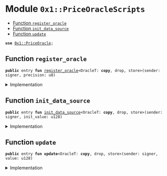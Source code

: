 
<a name="0x1_PriceOracleScripts"></a>

# Module `0x1::PriceOracleScripts`



-  [Function `register_oracle`](#0x1_PriceOracleScripts_register_oracle)
-  [Function `init_data_source`](#0x1_PriceOracleScripts_init_data_source)
-  [Function `update`](#0x1_PriceOracleScripts_update)


<pre><code><b>use</b> <a href="Oracle.md#0x1_PriceOracle">0x1::PriceOracle</a>;
</code></pre>



<a name="0x1_PriceOracleScripts_register_oracle"></a>

## Function `register_oracle`



<pre><code><b>public</b> entry <b>fun</b> <a href="Oracle.md#0x1_PriceOracleScripts_register_oracle">register_oracle</a>&lt;OracleT: <b>copy</b>, drop, store&gt;(sender: signer, precision: u8)
</code></pre>



<details>
<summary>Implementation</summary>


<pre><code><b>public</b> entry <b>fun</b> <a href="Oracle.md#0x1_PriceOracleScripts_register_oracle">register_oracle</a>&lt;OracleT: <b>copy</b>+store+drop&gt;(sender: signer, precision: u8){
    <a href="Oracle.md#0x1_PriceOracle_register_oracle">PriceOracle::register_oracle</a>&lt;OracleT&gt;(&sender, precision)
}
</code></pre>



</details>

<a name="0x1_PriceOracleScripts_init_data_source"></a>

## Function `init_data_source`



<pre><code><b>public</b> entry <b>fun</b> <a href="Oracle.md#0x1_PriceOracleScripts_init_data_source">init_data_source</a>&lt;OracleT: <b>copy</b>, drop, store&gt;(sender: signer, init_value: u128)
</code></pre>



<details>
<summary>Implementation</summary>


<pre><code><b>public</b> entry <b>fun</b> <a href="Oracle.md#0x1_PriceOracleScripts_init_data_source">init_data_source</a>&lt;OracleT: <b>copy</b>+store+drop&gt;(sender: signer, init_value: u128){
    <a href="Oracle.md#0x1_PriceOracle_init_data_source">PriceOracle::init_data_source</a>&lt;OracleT&gt;(&sender, init_value);
}
</code></pre>



</details>

<a name="0x1_PriceOracleScripts_update"></a>

## Function `update`



<pre><code><b>public</b> entry <b>fun</b> <b>update</b>&lt;OracleT: <b>copy</b>, drop, store&gt;(sender: signer, value: u128)
</code></pre>



<details>
<summary>Implementation</summary>


<pre><code><b>public</b> entry <b>fun</b> <b>update</b>&lt;OracleT: <b>copy</b>+store+drop&gt;(sender: signer, value: u128){
    <a href="Oracle.md#0x1_PriceOracle_update">PriceOracle::update</a>&lt;OracleT&gt;(&sender, value);
}
</code></pre>



</details>
